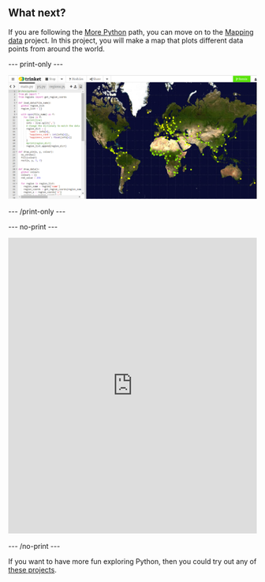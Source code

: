 ## What next?

If you are following the [More Python](https://projects.raspberrypi.org/en/raspberrypi/more-python) path, you can move on to the [Mapping data](https://projects.raspberrypi.org/en/projects/mapping-data) project. In this project, you will make a map that plots different data points from around the world.

--- print-only ---

![A screenshot of the Mapping data project. An image of the world appears with data points made up of small squares.](images/mapping-data.png)

--- /print-only ---

--- no-print ---

<div class="trinket">
<iframe src="https://trinket.io/embed/python/b70e25c42a?outputOnly=true&runOption=run" width="100%" height="600" frameborder="0" marginwidth="0" marginheight="0" allowfullscreen></iframe>
</div>

--- /no-print ---

If you want to have more fun exploring Python, then you could try out any of [these projects](https://projects.raspberrypi.org/en/projects?software%5B%5D=python&curriculum%5B%5D=%202).
